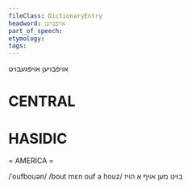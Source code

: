 ```yaml
---
fileClass: DictionaryEntry
headword: אויפֿבויען
part_of_speech: 
etymology: 
tags: 
---
```

אויפֿבויען
אויפֿגעבויט

CENTRAL
========

HASIDIC
=======
= AMERICA = 

/ˈoufbouən/
/bout mɛn ouf a houz/ בויט מען אויף אַ הויז
